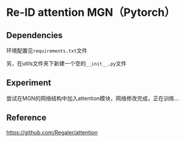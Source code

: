 # Re-ID attention MGN（Pytorch）

## Dependencies

环境配置见`requirements.txt`文件

另，在utils文件夹下新建一个空的`__init__.py`文件

## Experiment

尝试在MGN的网络结构中加入attention模块，网络修改完成，正在训练...

## Reference

https://github.com/Regaler/attention

